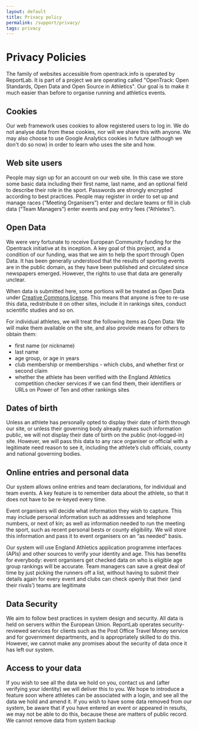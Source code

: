 ```yaml
---
layout: default
title: Privacy policy
permalink: /support/privacy/
tags: privacy
---
```

 
# Privacy Policies

The family of websites accessible from opentrack.info is operated by ReportLab. It is part of a project we are operating called "OpenTrack: Open Standards, Open Data and Open Source in Athletics". Our goal is to make it much easier than before to organise running and athletics events.
 
## Cookies

Our web framework uses cookies to allow registered users to log in. We do not analyse data from these cookies, nor will we share this with anyone. We may also choose to use Google Analytics cookies in future (although we don't do so now) in order to learn who uses the site and how.
 
## Web site users

People may sign up for an account on our web site.  In this case we store some basic data including their first name, last name, and an optional field to describe their role in the sport. Passwords are strongly encrypted according to best practices. People may register in order to set up and manage races (“Meeting Organisers”) enter and declare teams or fill in club data (“Team Managers”) enter events and pay entry fees (“Athletes”).
 
## Open Data

We were very fortunate to receive European Community funding for the Opentrack initiative at its inception. A key goal of this project, and a condition of our funding, was that we aim to help the sport through Open Data.
It has been generally understood that the results of sporting events are in the public domain, as they have been published and circulated since newspapers emerged. However, the rights to use that data are generally unclear. 

When data is submitted here, some portions will be treated as Open Data under [Creative Commons license](https://creativecommons.org/licenses/by/4.0/). This means that anyone is free to re-use this data, redistribute it on other sites, include it in rankings sites, conduct scientific studies and so on.
 
For individual athletes, we will treat the following items as Open Data:  We will make them available on the site, and also provide means for others to obtain them:
- first name (or nickname)
- last name
- age group, or age in years
- club membership or memberships - which clubs, and whether first or second claim
- whether the athlete has been verified with the England Athletics competition checker services if we can find them, their identifiers or URLs on Power of Ten and other rankings sites
 
## Dates of birth

Unless an athlete has personally opted to display their date of birth through our site, or unless their governing body already makes such information public, we will not display their date of birth on the public (not-logged-in) site. However, we will pass this data to any race organiser or official with a legitimate need reason to see it, including the athlete’s club officials, county and national governing bodies.
 
## Online entries and personal data

Our system allows online entries and team declarations, for individual and team events.  A key feature is to remember data about the athlete, so that it does not have to be re-keyed every time.

Event organisers will decide what information they wish to capture.  This may include personal information such as addresses and telephone numbers, or next of kin; as well as information needed to run the meeting the sport, such as recent personal bests or county eligibility.  We will store this information and pass it to event organisers on an “as needed” basis.

Our system will use England Athletics application programme interfaces (APIs) and other sources to verify your identity and age.  This has benefits for everybody: event organisers get checked data on who is eligible age group rankings will be accurate. Team managers can save a great deal of time by just picking the runners off a list, without having to submit their details again for every event and clubs can check openly that their (and their rivals’) teams are legitimate 
 
## Data Security

We aim to follow best practices in system design and security.  All data is held on servers within the European Union. ReportLab operates security-reviewed services for clients such as the Post Office Travel Money service and for government departments, and is appropriately skilled to do this.
However, we cannot make any promises about the security of data once it has left our system.
 
## Access to your data

If you wish to see all the data we hold on you, contact us and (after verifying your identity) we will deliver this to you. We hope to introduce a feature soon where athletes can be associated with a login, and see all the data we hold and amend it. If you wish to have some data removed from our system, be aware that if you have entered an event or appeared in results, we may not be able to do this, because these are matters of public record. We cannot remove data from system backup



